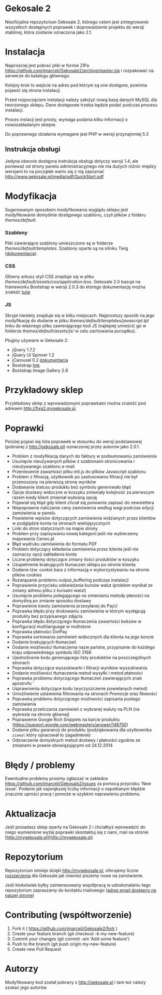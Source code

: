 Gekosale 2
========
Nieoficjalne repozytorium Gekosale 2, którego celem jest zintegrowanie wszystkich dostępnych poprawek i doprowadzenie projektu do wersji stabilnej, która zostanie oznaczona jako 2.1.

# Instalacja
Najprościej jest pobrać pliki w formie ZIPa https://github.com/jmarceli/Gekosale2/archive/master.zip i rozpakować na serwerze do katalogu głównego.

Kolejny krok to wejście na adres pod którym są one dostępne, powinna pojawić się strona instalacji.

Przed rozpoczęciem instalacji należy założyć nową bazę danych MySQL dla tworzonego sklepu. Dane dostępowe trzeba będzie podać podczas procesu instalacji.

Proces instacji jest prosty, wymaga podania kilku informacji o nowozakładanym sklepie.

Do poprawnego działania wymagane jest PHP w wersji przynajmniej 5.3

## Instrukcja obsługi
Jedyna obecnie dostępna instrukcja obsługi dotyczy wersji 1.4, ale ponieważ od strony panelu administracyjnego nie ma dużych różnic między wersjami to na początek warto się z nią zapoznać http://www.gekosale.pl/media/pdf/QuickStart.pdf

# Modyfikacja
Sugerowanym sposobem modyfikowania wyglądu sklepu jest modyfikowanie domyślnie dostępnego szablonu, czyli plików z folderu *themes/default*.

### Szablony
Pliki zawierające szablony umieszczone są w folderze *themes/default/templates*. Szablony oparte są na silniku Twig ([dokumentacja](http://twig.sensiolabs.org/documentation)).

### CSS
Główny arkusz styli CSS znajduje się w pliku *themes/default/assets/css/application.less*. Gekosale 2.0 bazuje na frameworku Bootstrap w wersji 2.0.3 do którego dokumentację można znaleźć [tutaj](http://bootstrapdocs.com/v2.0.3/docs/)

### JS
Skrypt niestety znajduje się w kilku miejscach. Najprostszy sposób na jego modyfikację do dodanie w pliku *themes/default/templates/javascript.tpl* linku do własnego pliku zawierającego kod JS (najlepiej umieścić go w folderze *themes/default/assets/js/* w celu zachowania porządku).

Pluginy używane w Gekosale 2:

* jQuery 1.7.2
* jQuery UI Spinner 1.2
* jCarousel 0.2 [dokumentacja](http://www.klm-mra.be/klm-new/homepage/jcarousel/)
* Bootstrap [link](http://bootstrapdocs.com/v2.0.3/docs/javascript.html)
* Bootstrap Image Gallery 2.8


# Przykładowy sklep
Przykładowy sklep z wprowadzonymi poprawkami można znaleźć pod adresem http://fixg2.mygekosale.pl

# Poprawki
Poniżej pojawi się lista poprawek w stosunku do wersji podstawowej (pobranej z http://gekosale.pl) oznaczonej przez autorów jako 2.0.1.

* Problem z modyfikacją danych do faktury w podsumowaniu zamówienia
* Usunięcie nieużywanych plików z szablonami stronicowania i nieużywanego szablonu e-mail
* Przeniesienie zawartości pliku init.js do plików Javascript szablonu
* Problem z filtracją, użytkownik po zastosowaniu filtracji nie był przenoszony na pierwszą stronę wyników
* Dodawanie statusu produktu bez symbolu generowało błąd
* Opcje dostawy widoczne w koszyku zmieniały kolejność za pierwszym razem kiedy klient zmieniał wybraną opcję
* Pojawiał się błąd gdy klient chciał się ponownie zapisać do newslettera
* Niepoprawne naliczanie ceny zamówienia według wagi podczas edycji zamówienia w panelu
* Powielenie wpisów dotyczących zamówienia widzianych przez klientów w podglądzie konta na stronach wielojęzycznych
* Linki do stron statycznych na mapie strony
* Problem przy zapisywaniu nowej kategorii jeśli nie wybierzemy mapowania Ceneo.pl
* Błąd wydruku zamówienia do formatu PDF
* Problem dotyczący składania zamówienia przez klienta jeśli nie zaznaczy opcji zakładania konta
* Liczne problemy dotyczące zmiany ilości produktów w koszyku
* Uzupełnienie brakujących tłumaczeń sklepu po stronie klienta
* Dodanie tzw. cookie bara z informacją o wykorzystywaniu na stronie plików cookies
* Rozwiązanie problemu output_buffering podczas instalacji
* Poprawienie przycisku odświeżania kursów walut (problem wynikał ze zmiany adresu pliku z kursami walut)
* Usunięcie problemu polegającego na zmienianiu metody płaności na domyślną po zmianie sposobu dostawy
* Poprawienie kwoty zamówienia przesyłanej do PayU
* Poprawka błędu przy drukowaniu zamówienia w którym występują produkty bez przypisanego zdjęcia
* Poprawka błędu dotyczącego tłumaczenia zawartości boksów w konfiguracji multilanguage w multistore
* Poprawka płatności DotPay
* Poprawka sortowania zamówień widocznych dla klienta na jego koncie
* Dodanie brakujących tłumaczeń
* Dodanie możliwości tłumaczenia nazw państw, przypisanie do każdego kraju odpowiedniego symbolu ISO 3166
* Ujednolicenie kodu generującego listy produktów na poszczególnych stronach
* Poprawka dotycząca wyszukiwarki i filtracji wyników wyszukiwania
* Dodanie możliwości tłumaczenia metod wysyłki i metod płatności
* Poprawka problemu dotyczącego tłumaczeń zawierających znak apostrofu '
* Usprawnienia dotyczące kodu (wyczyszczenie powielanych metod)
* Umożliwienie ustawienia filtrowania na stronach Promocje oraz Nowości
* Poprawka problemu dotyczącego możliwości zapisania pustego zamówienia
* Poprawka przeliczania zamówień z wybranej waluty na PLN (na wykresie na stronie głównej)
* Poprawienie Google Rich Snippets na karcie produktu (https://support.google.com/webmasters/answer/146750)
* Dodanie pliku gwarancji do produktu (podziękowania dla użytkownika `ziomal` który opracował to zagadnienie)
* Odznaczenie domyślnych metod dostawy i płatności zgodnie ze zmianami w prawie obowiązującymi od 24.12.2014

# Błędy / problemy
Ewentualne problemy prosimy zgłaszać w zakładce https://github.com/jmarceli/Gekosale2/issues za pomocą przycisku 'New issue'.
Podanie jak największej liczby informacji o napotkanym błędzie znacznie uprości pracę i pomoże w szybkim naprawieniu problemu.

# Aktualizacja
Jeśli posiadasz sklep oparty na Gekosale 2 i chciałbyś wprowadzić do niego wymienione wyżej poprawki skontaktuj się z nami, mail na stronie [http://mygekosale.pl](http://mygekosale.pl)

# Repozytorium
Repozytorium istnieje dzięki http://mygekosale.pl, oferujemy liczne [rozszerzenia](http://mygekosale.pl/moduly) dla Gekosale jak również piszemy nowe na zamówienie.

Jeśli ktokolwiek byłby zainteresowany współpracą w udoskonalaniu tego repozytorium zapraszamy do kontaktu mailowego ([adres email dostępny na naszej stronie](http://mygekosale.pl))

# Contributing (współtworzenie)
1. Fork it ( https://github.com/jmarceli/Gekosale2/fork )
2. Create your feature branch (git checkout -b my-new-feature)
3. Commit your changes (git commit -am 'Add some feature')
4. Push to the branch (git push origin my-new-feature)
5. Create new Pull Request

# Autorzy
Modyfikowany kod został pobrany z http://gekosale.pl i tam też należy szukać jego autorów.
